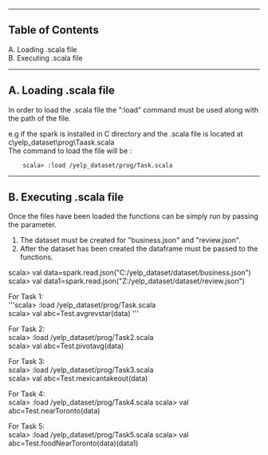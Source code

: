 ---------------------------
Table of Contents
---------------------------

A. Loading .scala file  
B. Executing .scala file

----------------------------
A. Loading .scala file
----------------------------
In order to load the .scala file the ":load" command must be used along with the path of the file.

e.g 	if the spark is installed in C directory and the .scala file is located at c\yelp_dataset\prog\Taask.scala  
The command to load the file will be :
		
		scala> :load /yelp_dataset/prog/Task.scala
		
----------------------------
B. Executing .scala file
----------------------------
Once the files have been loaded the functions can be simply run by passing the parameter.
1.	The dataset must be created for "business.json" and "review.json".
2.	After the dataset has been created the dataframe must be passed to the functions.

scala> val data=spark.read.json("C:/yelp_dataset/dataset/business.json")
scala> val data1=spark.read.json("Z:/yelp_dataset/dataset/review.json")

For Task 1:  
'''scala> :load /yelp_dataset/prog/Task.scala  
scala> val abc=Test.avgrevstar(data)  '''

For Task 2:  
scala> :load /yelp_dataset/prog/Task2.scala  
scala> val abc=Test.pivotavg(data)  

For Task 3:  
scala> :load /yelp_dataset/prog/Task3.scala  
scala> val abc=Test.mexicantakeout(data)  

For Task 4:  
scala> :load /yelp_dataset/prog/Task4.scala
scala> val abc=Test.nearToronto(data)

For Task 5:  
scala> :load /yelp_dataset/prog/Task5.scala
scala> val abc=Test.foodNearToronto(data)(data1)
